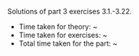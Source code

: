 Solutions of part 3 exercises 3.1.-3.22.

- Time taken for theory: ~
- Time taken for exercises: ~
- Total time taken for the part: ~